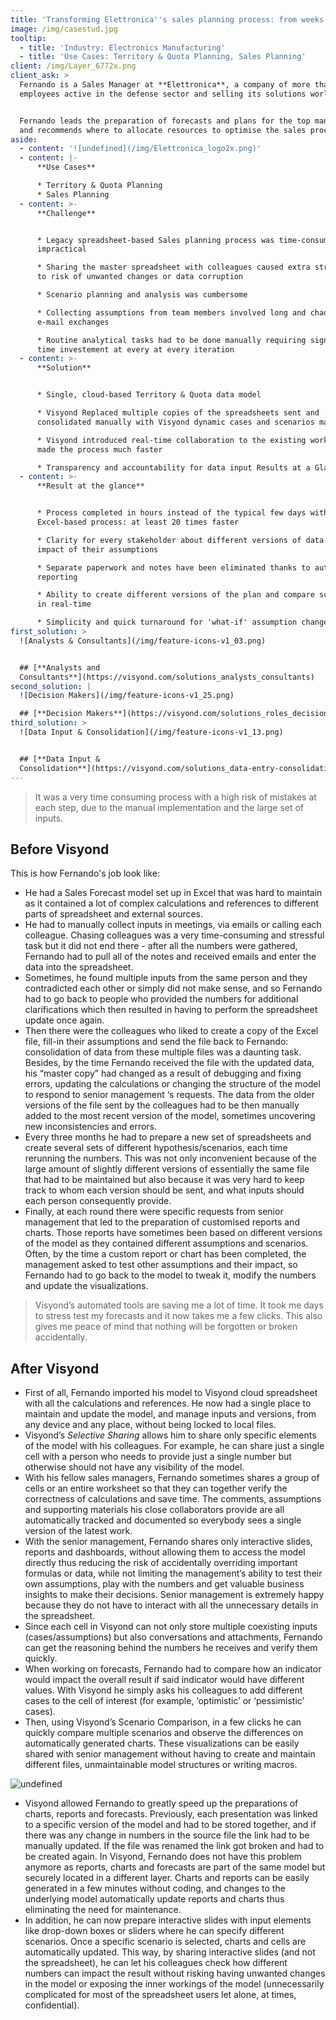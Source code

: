 ```yaml
---
title: 'Transforming Elettronica''s sales planning process: from weeks to hours'
image: /img/casestud.jpg
tooltip:
  - title: 'Industry: Electronics Manufacturing'
  - title: 'Use Cases: Territory & Quota Planning, Sales Planning'
client: /img/Layer_6772x.png
client_ask: >
  Fernando is a Sales Manager at **Elettronica**, a company of more than 800
  employees active in the defense sector and selling its solutions worldwide.


  Fernando leads the preparation of forecasts and plans for the top management,
  and recommends where to allocate resources to optimise the sales process.
aside:
  - content: '![undefined](/img/Elettronica_logo2x.png)'
  - content: |-
      **Use Cases**

      * Territory & Quota Planning
      * Sales Planning
  - content: >-
      **Challenge**


      * Legacy spreadsheet-based Sales planning process was time-consuming and
      impractical

      * Sharing the master spreadsheet with colleagues caused extra stress due
      to risk of unwanted changes or data corruption

      * Scenario planning and analysis was cumbersome

      * Collecting assumptions from team members involved long and chaotic
      e-mail exchanges

      * Routine analytical tasks had to be done manually requiring significant
      time investement at every at every iteration
  - content: >-
      **Solution**


      * Single, cloud-based Territory & Quota data model

      * Visyond Replaced multiple copies of the spreadsheets sent and
      consolidated manually with Visyond dynamic cases and scenarios managed

      * Visyond introduced real-time collaboration to the existing workflow and
      made the process much faster

      * Transparency and accountability for data input Results at a Glance
  - content: >-
      **Result at the glance**


      * Process completed in hours instead of the typical few days with
      Excel-based process: at least 20 times faster

      * Clarity for every stakeholder about different versions of data and
      impact of their assumptions

      * Separate paperwork and notes have been eliminated thanks to auto
      reporting

      * Ability to create different versions of the plan and compare scenarios
      in real-time

      * Simplicity and quick turnaround for 'what-if' assumption changes
first_solution: >
  ![Analysts & Consultants](/img/feature-icons-v1_03.png)


  ## [**Analysts and
  Consultants**](https://visyond.com/solutions_analysts_consultants)
second_solution: |
  ![Decision Makers](/img/feature-icons-v1_25.png)

  ## [**Decision Makers**](https://visyond.com/solutions_roles_decision-makers)
third_solution: >
  ![Data Input & Consolidation](/img/feature-icons-v1_13.png)


  ## [**Data Input &
  Consolidation**](https://visyond.com/solutions_data-entry-consolidation)
---
```

> It was a very time consuming process with a high risk of mistakes at each step, due to the manual implementation and the large set of inputs.

## Before Visyond

This is how Fernando's job look like:

* He had a Sales Forecast model set up in Excel that was hard to maintain as it contained a lot of complex calculations and references to different parts of spreadsheet and external sources.
* He had to manually collect inputs in meetings, via emails or calling each colleague. Chasing colleagues was a very time-consuming and stressful task but it did not end there - after all the numbers were gathered, Fernando had to pull all of the notes and received emails and enter the data into the spreadsheet. 
* Sometimes, he found multiple inputs from the same person and they contradicted each other or simply did not make sense, and so Fernando had to go back to people who provided the numbers for additional clarifications which then resulted in having to perform the spreadsheet update once again.
* Then there were the colleagues who liked to create a copy of the Excel file, fill-in their assumptions and send the file back to Fernando: consolidation of data from these multiple files was a daunting task. Besides, by the time Fernando received the file with the updated data, his “master copy” had changed as a result of debugging and fixing errors, updating the calculations or changing the structure of the model to respond  to senior management ‘s requests. The data from the older versions of the file sent by the colleagues had to be then manually added to the most recent version of the model, sometimes uncovering new inconsistencies and errors.
* Every three months he had to prepare a new set of spreadsheets and create several sets of different hypothesis/scenarios, each time rerunning the numbers. This was not only inconvenient because of the large amount of slightly different versions of essentially the same file that had to be maintained but also because it was very hard to keep track to whom each version should be sent, and what inputs should each person consequently provide.
* Finally, at each round there were specific requests from senior management that led to the preparation of customised reports and charts. Those reports have sometimes been based on different versions of the model as they contained different assumptions and scenarios. Often, by the time a custom report or chart has been completed, the management asked to test other assumptions and their impact, so Fernando had to go back to the model to tweak it, modify the numbers and update the visualizations.


> Visyond’s automated tools are saving me a lot of time. It took me days to stress test my forecasts and it now takes me a few clicks. This also gives me peace of mind that nothing will be forgotten or broken accidentally.

## After Visyond

* First of all, Fernando imported his model to Visyond cloud spreadsheet with all the calculations and references. He now had a single place to maintain and update the model, and manage inputs and versions, from any device and any place, without being locked to local files.
* Visyond’s _Selective Sharing_ allows him to share only specific elements of the model with his colleagues. For example, he can share just a single cell with a person who needs to provide just a single number but otherwise should not have any visibility of the model. 
* With his fellow sales managers, Fernando sometimes shares a group of cells or an entire worksheet so that they can together verify the correctness of calculations and save time. The comments, assumptions and supporting materials his close collaborators provide are all automatically tracked and documented so everybody sees a single version of the latest work. 
* With the senior management, Fernando shares only interactive slides, reports and dashboards, without allowing them to access the model directly thus reducing the risk of accidentally overriding important formulas or data, while not limiting the management’s ability to test their own assumptions, play with the numbers and get valuable business insights to make their decisions. Senior management is extremely happy because they do not have to interact with all the unnecessary details in the spreadsheet.
* Since each cell in Visyond can not only store multiple coexisting inputs (cases/assumptions) but also conversations and attachments, Fernando can get the reasoning behind the numbers he receives and verify them quickly.
* When working on forecasts, Fernando had to compare how an indicator would impact the overall result if said indicator would have different values. With Visyond he simply asks his colleagues to add different cases to the cell of interest (for example, ‘optimistic’ or ‘pessimistic’ cases).
* Then, using Visyond’s Scenario Comparison, in a few clicks he can quickly compare multiple scenarios and observe the differences on  automatically generated charts.  These visualizations can be easily shared with senior management without having to create and maintain different files,  unmaintainable model structures or writing macros.

![undefined](/img/Screen_Shot_2017-11-06_at_3.17.59_PM.png)

* Visyond allowed Fernando to greatly speed up the preparations of charts, reports and forecasts. Previously, each presentation was linked to a specific version of the model and had to be stored together, and if there was any change in numbers in the source file the link had to be manually updated. If the file was renamed the link got broken and had to be created again. In Visyond, Fernando does not have this problem anymore as reports, charts and forecasts are part of the same model but securely located in a different layer. Charts and reports can be easily generated in a few minutes without coding, and changes to the underlying model automatically update reports and charts thus eliminating the need for maintenance.
* In addition, he can now prepare interactive slides with input elements like drop-down boxes or sliders where he can specify different scenarios. Once a specific scenario is selected, charts and cells are automatically updated. This way, by sharing interactive slides (and not the spreadsheet), he can let his colleagues check how different numbers can impact the result without risking having unwanted changes in the model or exposing the inner workings of the model (unnecessarily complicated for most of the spreadsheet users let alone, at times, confidential).
